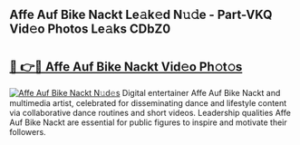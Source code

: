## Affe Auf Bike Nackt Le𝚊k𝚎d N𝚞𝚍e - Part-VKQ Vid𝚎o Photos Le𝚊ks CDbZ0

# <h2><a href="http://fb510r7.evod.top/?m=Affe+Auf+Bike+Nackt">🔗 👉🔴 Affe Auf Bike Nackt Vid𝚎o Ph𝚘t𝚘s</a></h2>

[![Affe Auf Bike Nackt N𝚞d𝚎s](https://i.imgur.com/8V9OHl7.gif)](http://fb510r7.evod.top/?m=Affe+Auf+Bike+Nackt)
Digital entertainer Affe Auf Bike Nackt and multimedia artist, celebrated for disseminating dance and lifestyle content via collaborative dance routines and short videos. Leadership qualities Affe Auf Bike Nackt are essential for public figures to inspire and motivate their followers. 
